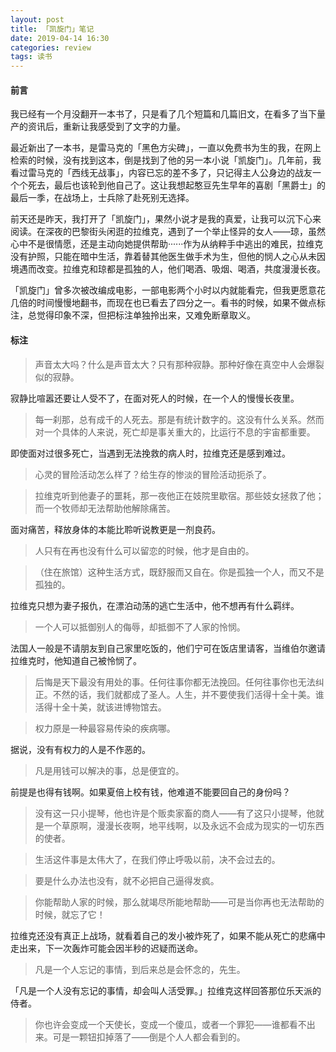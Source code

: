 ```yaml
---
layout: post
title: 「凯旋门」笔记
date: 2019-04-14 16:30
categories: review
tags: 读书
---
```


#### 前言
我已经有一个月没翻开一本书了，只是看了几个短篇和几篇旧文，在看多了当下量产的资讯后，重新让我感受到了文字的力量。

最近新出了一本书，是雷马克的「黑色方尖碑」，一直以免费书为生的我，在网上检索的时候，没有找到这本，倒是找到了他的另一本小说「凯旋门」。几年前，我看过雷马克的「西线无战事」，内容已忘的差不多了，只记得主人公身边的战友一个个死去，最后也该轮到他自己了。这让我想起憨豆先生早年的喜剧「黑爵士」的最后一季，在战场上，士兵除了赴死别无选择。

前天还是昨天，我打开了「凯旋门」，果然小说才是我的真爱，让我可以沉下心来阅读。在深夜的巴黎街头闲逛的拉维克，遇到了一个举止怪异的女人——琼，虽然心中不是很情愿，还是主动向她提供帮助······作为从纳粹手中逃出的难民，拉维克没有护照，只能在暗中生活，靠着替其他医生做手术为生，但他的悯人之心从未因境遇而改变。拉维克和琼都是孤独的人，他们喝酒、吸烟、喝酒，共度漫漫长夜。

「凯旋门」曾多次被改编成电影，一部电影两个小时以内就能看完，但我更愿意花几倍的时间慢慢地翻书，而现在也已看去了四分之一。看书的时候，如果不做点标注，总觉得印象不深，但把标注单独拎出来，又难免断章取义。

#### 标注
>声音太大吗？什么是声音太大？只有那种寂静。那种好像在真空中人会爆裂似的寂静。

寂静比喧嚣还要让人受不了，在面对死人的时候，在一个人的慢慢长夜里。

>每一刹那，总有成千的人死去。那是有统计数字的。这没有什么关系。然而对一个具体的人来说，死亡却是事关重大的，比运行不息的宇宙都重要。

即使面对过很多死亡，当遇到无法挽救的病人时，拉维克还是感到难过。

>心灵的冒险活动怎么样了？给生存的惨淡的冒险活动扼杀了。

>拉维克听到他妻子的噩耗，那一夜他正在妓院里歇宿。那些妓女拯救了他；而一个牧师却无法帮助他解除痛苦。

面对痛苦，释放身体的本能比聆听说教更是一剂良药。

>人只有在再也没有什么可以留恋的时候，他才是自由的。

>（住在旅馆）这种生活方式，既舒服而又自在。你是孤独一个人，而又不是孤独的。

拉维克只想为妻子报仇，在漂泊动荡的逃亡生活中，他不想再有什么羁绊。

>一个人可以抵御别人的侮辱，却抵御不了人家的怜悯。

法国人一般是不请朋友到自己家里吃饭的，他们宁可在饭店里请客，当维伯尔邀请拉维克时，他知道自己被怜悯了。

>后悔是天下最没有用处的事。任何往事你都无法挽回。任何往事你也无法纠正。不然的话，我们就都成了圣人。人生，并不要使我们活得十全十美。谁活得十全十美，就该进博物馆去。

>权力原是一种最容易传染的疾病哪。

据说，没有有权力的人是不作恶的。

>凡是用钱可以解决的事，总是便宜的。

前提是也得有钱啊。如果夏倍上校有钱，他难道不能要回自己的身份吗？

>没有这一只小提琴，他也许是个贩卖家畜的商人——有了这只小提琴，他就是一个草原啊，漫漫长夜啊，地平线啊，以及永远不会成为现实的一切东西的使者。

>生活这件事是太伟大了，在我们停止呼吸以前，决不会过去的。

>要是什么办法也没有，就不必把自己逼得发疯。

>你能帮助人家的时候，那么就竭尽所能地帮助——可是当你再也无法帮助的时候，就忘了它！

拉维克还没有真正上战场，就看着自己的发小被炸死了，如果不能从死亡的悲痛中走出来，下一次轰炸可能会因半秒的迟疑而送命。

>凡是一个人忘记的事情，到后来总是会怀念的，先生。

「凡是一个人没有忘记的事情，却会叫人活受罪。」拉维克这样回答那位乐天派的侍者。

>你也许会变成一个天使长，变成一个傻瓜，或者一个罪犯——谁都看不出来。可是一颗钮扣掉落了——倒是个人人都会看到的。

